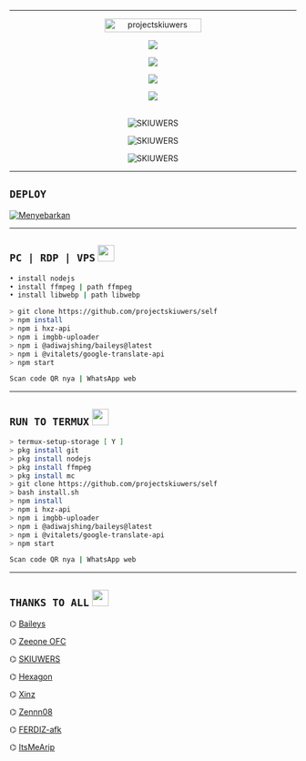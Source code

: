 -------
<p align="center"> <a href="https://github.com/projectskiuwers/self"><img width="170px" height="24" src="https://komarev.com/ghpvc/?username=projectskiuwers&label=PROFILE%20VISITORS&color=green&style=flat-square" alt="projectskiuwers" /></a> </p>

<p align="center"> <a href="https://wa.me/+6287776101997"><img src="https://img.shields.io/badge/WhatsApp-25D366?style=for- the-badge&logo=whatsapp&logoColor=white " /></a>

<p align="center"> <a href="https://t.me/skiuwers"><img src="https://img.shields.io/badge/Telegram-%230088cc.svg?&style= for-the-badge&logo=telegram&logoColor=white" /></a><br>

<p align="center"> <a href="https://youtu.be/zZZPCZLY2sk"><img src="https://img.shields.io/badge/YouTube-skiuwers-ff0000?style=for -the-badge&logo=youtube&logoColor= ff0000&link=https://youtube.com/channel/UCy1HDX_AtOQqt1efnP4HseA" /></a>

<p align="center"> <a href="https://youtube.com/channel/UCy1HDX_AtOQqt1efnP4HseA"><img src="https://img.shields.io/youtube/channel/subscribers/UCy1HDX_AtOQqt1efnP4HseA?style =social" /></a><br>

<br>

<div align="center">

<p> <img align="center" src="https://github-readme-stats.vercel.app/api?username=projectskiuwers&show_icons=true&theme=nightowl" alt="SKIUWERS" /></p>

<p> <img align="center" src="https://github-readme-streak-stats.herokuapp.com/?user=projectskiuwers&theme=nightowl" alt="SKIUWERS" /></p>

<p> <img align="center" src="https://github-readme-stats.vercel.app/api/top-langs/?username=projectskiuwers&theme=algolia&layout=compact&langs_count=10&hide_border=true&show_icons=true" alt="SKIUWERS"/p><br> 

-------
<div align="left">

## ```DEPLOY```
[![Menyebarkan](https://www.herokucdn.com/deploy/button.svg)](https://heroku.com/deploy?template=https://github.com/projectskiuwers/rip/)

-------
## ```PC | RDP | VPS``` <img src="https://github.com/TheDudeThatCode/TheDudeThatCode/blob/master/Assets/Mario_Hello_Big.gif" width="29px">
```bash
• install nodejs 
• install ffmpeg | path ffmpeg
• install libwebp | path libwebp 

> git clone https://github.com/projectskiuwers/self
> npm install 
> npm i hxz-api 
> npm i imgbb-uploader
> npm i @adiwajshing/baileys@latest
> npm i @vitalets/google-translate-api
> npm start

Scan code QR nya | WhatsApp web
```
-------
## ```RUN TO TERMUX``` <img src="https://github.com/TheDudeThatCode/TheDudeThatCode/blob/master/Assets/hmm.gif" width="29px">
```bash
> termux-setup-storage [ Y ]
> pkg install git
> pkg install nodejs
> pkg install ffmpeg
> pkg install mc
> git clone https://github.com/projectskiuwers/self
> bash install.sh
> npm install
> npm i hxz-api
> npm i imgbb-uploader
> npm i @adiwajshing/baileys@latest
> npm i @vitalets/google-translate-api
> npm start

Scan code QR nya | WhatsApp web
```
-------

## ```THANKS TO ALL``` <img src="https://github.com/TheDudeThatCode/TheDudeThatCode/blob/master/Assets/powerup.gif" width="29px">

⌬ [Baileys](https://github.com/adiwajshing/Baileys)
  
⌬ [Zeeone OFC](https://github.com/zeeoneofc)
  
⌬ [SKIUWERS](https://github.com/skiuwers)
  
⌬ [Hexagon](https://github.com/Hexagonz)
  
⌬ [Xinz](https://github.com/Xinz-Team)
  
⌬ [Zennn08](https://github.com/Zennn08)
  
⌬ [FERDIZ-afk](https://github.com/FERDIZ-afk)
  
⌬ [ItsMeArip](https://github.com/ItsMeArip)





